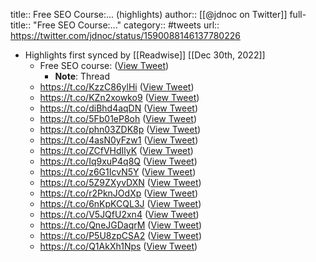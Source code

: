 title:: Free SEO Course:... (highlights)
author:: [[@jdnoc on Twitter]]
full-title:: "Free SEO Course:..."
category:: #tweets
url:: https://twitter.com/jdnoc/status/1590088146137780226

- Highlights first synced by [[Readwise]] [[Dec 30th, 2022]]
	- Free SEO course: ([View Tweet](https://twitter.com/jdnoc/status/1590088146137780226))
		- **Note**: Thread
	- https://t.co/KzzC86ylHi ([View Tweet](https://twitter.com/jdnoc/status/1590088147786174465))
	- https://t.co/KZn2xowko9 ([View Tweet](https://twitter.com/jdnoc/status/1590088149497438209))
	- https://t.co/diBhd4aqDN ([View Tweet](https://twitter.com/jdnoc/status/1590088151162159104))
	- https://t.co/5Fb01eP8oh ([View Tweet](https://twitter.com/jdnoc/status/1590088152857079809))
	- https://t.co/phn03ZDK8p ([View Tweet](https://twitter.com/jdnoc/status/1590088154635460611))
	- https://t.co/4asN0yFzw1 ([View Tweet](https://twitter.com/jdnoc/status/1590088156086665216))
	- https://t.co/ZCfVHdIlyK ([View Tweet](https://twitter.com/jdnoc/status/1590088157575360512))
	- https://t.co/Iq9xuP4q8Q ([View Tweet](https://twitter.com/jdnoc/status/1590088159211433985))
	- https://t.co/z6G1IcvN5Y ([View Tweet](https://twitter.com/jdnoc/status/1590088160641699841))
	- https://t.co/5Z9ZXyvDXN ([View Tweet](https://twitter.com/jdnoc/status/1590088162105491457))
	- https://t.co/r2PknJOdXp ([View Tweet](https://twitter.com/jdnoc/status/1590343332177530880))
	- https://t.co/6nKpKCQL3J ([View Tweet](https://twitter.com/jdnoc/status/1590741162541068288))
	- https://t.co/V5JQfU2xn4 ([View Tweet](https://twitter.com/jdnoc/status/1591134009395814402))
	- https://t.co/QneJGDaqrM ([View Tweet](https://twitter.com/jdnoc/status/1592197493546438656))
	- https://t.co/P5U8zpCSA2 ([View Tweet](https://twitter.com/jdnoc/status/1592525228043030530))
	- https://t.co/Q1AkXh1Nps ([View Tweet](https://twitter.com/jdnoc/status/1592884975522631681))